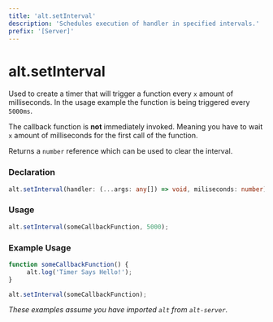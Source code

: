 ```yaml
---
title: 'alt.setInterval'
description: 'Schedules execution of handler in specified intervals.'
prefix: '[Server]'
---
```


# alt.setInterval

Used to create a timer that will trigger a function every `x` amount of milliseconds. In the usage example the function is being triggered every `5000ms`.

The callback function is **not** immediately invoked. Meaning you have to wait `x` amount of milliseconds for the first call of the function.

Returns a `number` reference which can be used to clear the interval.

### Declaration

```typescript
alt.setInterval(handler: (...args: any[]) => void, miliseconds: number): number
```

### Usage

```js
alt.setInterval(someCallbackFunction, 5000);
```

### Example Usage

```js
function someCallbackFunction() {
     alt.log('Timer Says Hello!');
}

alt.setInterval(someCallbackFunction);
```

_These examples assume you have imported `alt` from `alt-server`._